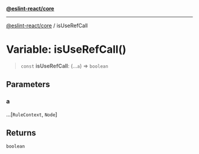 [**@eslint-react/core**](../README.md)

***

[@eslint-react/core](../README.md) / isUseRefCall

# Variable: isUseRefCall()

> `const` **isUseRefCall**: (...`a`) => `boolean`

## Parameters

### a

...\[`RuleContext`, `Node`\]

## Returns

`boolean`
